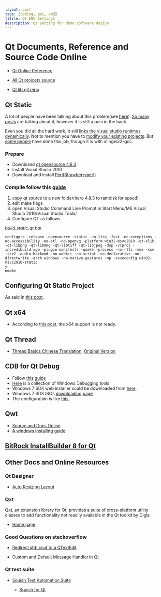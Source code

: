 ```yaml
---
layout: post
tags: [coding, gui, cmd]
titile: Qt ENV Settings
description: Qt setting for demo software design
---
```

# Qt Documents, Reference and Source Code Online

+ [Qt Online Reference](http://doc.qt.digia.com/)

+ [All Qt projcets source](http://qt.gitorious.org/)

+ [Qt lib git repo](http://qt.gitorious.org/qt/qt)

## Qt Static

A lot of people have been talking about this problem(see [here](http://stackoverflow.com/questions/7836883/how-to-compile-qt-statically-under-windows)). [So many posts](http://qt-project.org/search/tag/static~build) are talking about it, however it is still a pain in the back. 

Even you did all the hard work, it still [links the visual studio runtimes dynamically](http://qt-project.org/faq/answer/why_does_a_statically_built_qt_use_the_dynamic_visual_studio_runtime_librar). Not to mention you have to [modify your existing projects](http://stackoverflow.com/questions/1011197/qt-static-linking-and-deployment). But [some people](http://projectgus.com/2011/09/developing-qt-apps-for-windows-using-linux-wine/) have done this job, though it is with mingw32-gcc.

### Prepare

+ Downloand [qt opensource 4.8.3](http://qt-project.org/downloads)
+ Install Visual Studio 2010
+ Download and install [Perl(Strawberryperl)](http://strawberryperl.com/)

### Compile follow this [guide](http://www.formortals.com/build-qt-static-small-microsoft-intel-gcc-compiler/)
1. copy qt source to a new folder(here 4.8.3 to ramdisk for speed)
2. edit make flags
3. open Visual Studio Command Line Prompt in Start Menu/MS Visual Studio 2010/Visual Studio Tools/
4. Configure QT as follows

*build_static_qt.bat*

```batch
configure -release -opensource -static -no-ltcg -fast -no-exceptions -no-accessibility -no-stl -no-openvg -platform win32-msvc2010 -qt-zlib -qt-libpng -qt-libmng -qt-libtiff -qt-libjpeg -dsp -vcproj -incredibuild-xge -plugin-manifests -qmake -process -no-rtti -mmx -sse -sse2 -audio-backend -no-webkit -no-script -no-declarative -no-directwrite -arch windows -no-native-gestures -mp -saveconfig win32-msvc2010-static
y
nmake   
```

## Configuring Qt Static Project

As said in [this post](http://www.formortals.com/how-to-statically-link-qt-4/).

## Qt x64

+ According to [this post](http://qt-project.org/wiki/How_to_build_64bit_Qt_for_windows), the x64 support is not ready.

## Qt Thread

+ [Thread Basics Chinese Translation](http://blog.csdn.net/dbzhang800/article/details/6554104), [Original Version](http://qt-project.org/doc/qt-4.8/thread-basics.html)


## CDB for Qt Debug

+ Follow [this guide](http://doc.qt.digia.com/qtcreator-2.4/creator-debugger-engines.html)
+ [Here](http://msdn.microsoft.com/en-us/windows/hardware/gg463009) is a collection of Windows Debugging tools
+ Windows 7 SDK web installer could be downloaded from [here](http://www.microsoft.com/en-us/download/details.aspx?id=8279).
+ Windows 7 SDK ISOs [downloading page](http://www.microsoft.com/en-us/download/details.aspx?id=8442)
+ The configuration is like [this](http://stackoverflow.com/questions/9975949/how-to-configure-cdb-in-qt-creator).

## Qwt

+ [Source and Docs Online](http://qwt.sourceforge.net/index.html)
+ [A windows installing guide](http://johnhforrest.com/2010/09/installing-qwt-on-windows/)

## [BitRock InstallBuilder 8 for Qt](http://installbuilder.bitrock.com/download-installbuilder-for-qt-step-2.html) 


## Other Docs and Online Resources

### Qt Designer

+ [Auto Resizing Layout](http://stackoverflow.com/questions/3492739/auto-expanding-layout-with-qt-designer)

### Qxt

Qxt, an extension library for Qt, provides a suite of cross-platform utility classes to add functionality not readily available in the Qt toolkit by Digia.

+ [Home page](http://libqxt.bitbucket.org/doc/tip/index.html)

### Good Questions on stackoverflow

+ [Redirect std::cout to a QTextEdit](http://stackoverflow.com/questions/10308425/redirect-stdcout-to-a-qtextedit)

+ [Custom and Default Message Handler in Qt](http://stackoverflow.com/questions/4335331/custom-and-default-message-handler-in-qt)

### Qt test suite

+ [Squish Test Automation Suite](http://www.froglogic.com/index.php)

  - [Squish for Qt](http://www.froglogic.com/squish/gui-testing/editions/qt.php)
